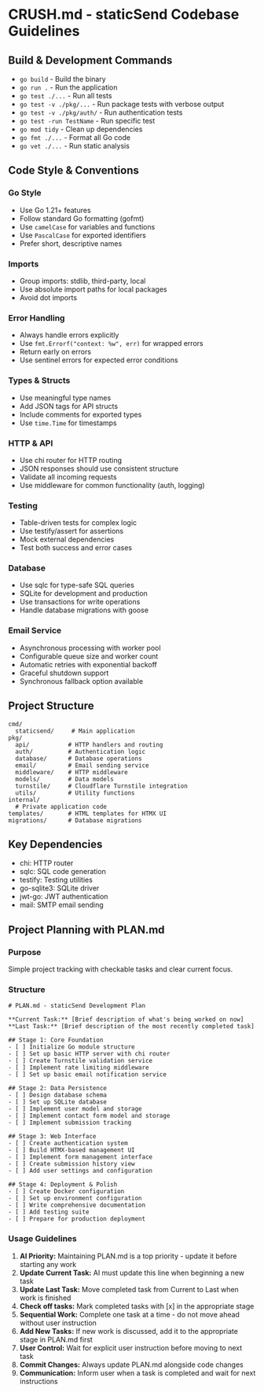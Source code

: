 # CRUSH.md - staticSend Codebase Guidelines

## Build & Development Commands
- `go build` - Build the binary
- `go run .` - Run the application
- `go test ./...` - Run all tests
- `go test -v ./pkg/...` - Run package tests with verbose output
- `go test -v ./pkg/auth/` - Run authentication tests
- `go test -run TestName` - Run specific test
- `go mod tidy` - Clean up dependencies
- `go fmt ./...` - Format all Go code
- `go vet ./...` - Run static analysis

## Code Style & Conventions

### Go Style
- Use Go 1.21+ features
- Follow standard Go formatting (gofmt)
- Use `camelCase` for variables and functions
- Use `PascalCase` for exported identifiers
- Prefer short, descriptive names

### Imports
- Group imports: stdlib, third-party, local
- Use absolute import paths for local packages
- Avoid dot imports

### Error Handling
- Always handle errors explicitly
- Use `fmt.Errorf("context: %w", err)` for wrapped errors
- Return early on errors
- Use sentinel errors for expected error conditions

### Types & Structs
- Use meaningful type names
- Add JSON tags for API structs
- Include comments for exported types
- Use `time.Time` for timestamps

### HTTP & API
- Use chi router for HTTP routing
- JSON responses should use consistent structure
- Validate all incoming requests
- Use middleware for common functionality (auth, logging)

### Testing
- Table-driven tests for complex logic
- Use testify/assert for assertions
- Mock external dependencies
- Test both success and error cases

### Database
- Use sqlc for type-safe SQL queries
- SQLite for development and production
- Use transactions for write operations
- Handle database migrations with goose

### Email Service
- Asynchronous processing with worker pool
- Configurable queue size and worker count
- Automatic retries with exponential backoff
- Graceful shutdown support
- Synchronous fallback option available

## Project Structure
```
cmd/
  staticsend/     # Main application
pkg/
  api/           # HTTP handlers and routing
  auth/          # Authentication logic
  database/      # Database operations
  email/         # Email sending service
  middleware/    # HTTP middleware
  models/        # Data models
  turnstile/     # Cloudflare Turnstile integration
  utils/         # Utility functions
internal/
  # Private application code
templates/       # HTML templates for HTMX UI
migrations/      # Database migrations
```

## Key Dependencies
- chi: HTTP router
- sqlc: SQL code generation
- testify: Testing utilities
- go-sqlite3: SQLite driver
- jwt-go: JWT authentication
- mail: SMTP email sending

## Project Planning with PLAN.md

### Purpose
Simple project tracking with checkable tasks and clear current focus.

### Structure
```
# PLAN.md - staticSend Development Plan

**Current Task:** [Brief description of what's being worked on now]
**Last Task:** [Brief description of the most recently completed task]

## Stage 1: Core Foundation
- [ ] Initialize Go module structure
- [ ] Set up basic HTTP server with chi router
- [ ] Create Turnstile validation service
- [ ] Implement rate limiting middleware
- [ ] Set up basic email notification service

## Stage 2: Data Persistence  
- [ ] Design database schema
- [ ] Set up SQLite database
- [ ] Implement user model and storage
- [ ] Implement contact form model and storage
- [ ] Implement submission tracking

## Stage 3: Web Interface
- [ ] Create authentication system
- [ ] Build HTMX-based management UI
- [ ] Implement form management interface
- [ ] Create submission history view
- [ ] Add user settings and configuration

## Stage 4: Deployment & Polish
- [ ] Create Docker configuration
- [ ] Set up environment configuration
- [ ] Write comprehensive documentation
- [ ] Add testing suite
- [ ] Prepare for production deployment
```

### Usage Guidelines
1. **AI Priority:** Maintaining PLAN.md is a top priority - update it before starting any work
2. **Update Current Task:** AI must update this line when beginning a new task
3. **Update Last Task:** Move completed task from Current to Last when work is finished
4. **Check off tasks:** Mark completed tasks with [x] in the appropriate stage
5. **Sequential Work:** Complete one task at a time - do not move ahead without user instruction
6. **Add New Tasks:** If new work is discussed, add it to the appropriate stage in PLAN.md first
7. **User Control:** Wait for explicit user instruction before moving to next task
8. **Commit Changes:** Always update PLAN.md alongside code changes
9. **Communication:** Inform user when a task is completed and wait for next instructions
